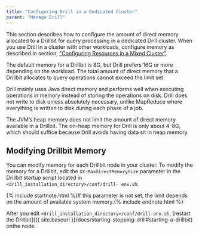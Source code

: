 ```yaml
---
title: "Configuring Drill in a Dedicated Cluster"
parent: "Manage Drill"
---
```


This section describes how to configure the amount of direct memory allocated to a Drillbit for query processing in a dedicated Drill cluster. When you use Drill in a cluster with other workloads, configure memory as described in section, ["Configuring Resources in a Mixed Cluster"]({{site.baseurl}}/docs/configuring-resources-in-a-cluster). 

The default memory for a Drillbit is 8G, but Drill prefers 16G or more
depending on the workload. The total amount of direct memory that a Drillbit
allocates to query operations cannot exceed the limit set.

Drill mainly uses Java direct memory and performs well when executing
operations in memory instead of storing the operations on disk. Drill does not
write to disk unless absolutely necessary, unlike MapReduce where everything
is written to disk during each phase of a job.

The JVM’s heap memory does not limit the amount of direct memory available in
a Drillbit. The on-heap memory for Drill is only about 4-8G, which should
suffice because Drill avoids having data sit in heap memory.

## Modifying Drillbit Memory

You can modify memory for each Drillbit node in your cluster. To modify the
memory for a Drillbit, edit the `XX:MaxDirectMemorySize` parameter in the
Drillbit startup script located in `<drill_installation_directory>/conf/drill-
env.sh`.

{% include startnote.html %}If this parameter is not set, the limit depends on the amount of available system memory.{% include endnote.html %}

After you edit `<drill_installation_directory>/conf/drill-env.sh`, [restart the Drillbit]({{ site.baseurl }}/docs/starting-stopping-drill#starting-a-drillbit) onthe node.